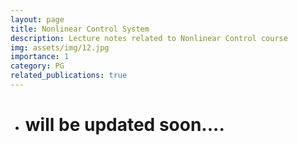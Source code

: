 ```yaml
---
layout: page
title: Nonlinear Control System
description: Lecture notes related to Nonlinear Control course
img: assets/img/12.jpg
importance: 1
category: PG
related_publications: true
---
```

- # will be updated soon....
